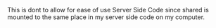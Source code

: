 This is dont to allow for ease of use Server Side Code since shared is mounted to the same place in my server side code
on my computer.